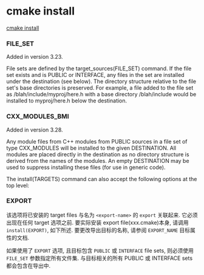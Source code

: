 # cmake install

[cmake install](https://cmake.org/cmake/help/latest/command/install.html)

### FILE_SET <set-name>

Added in version 3.23.

File sets are defined by the target_sources(FILE_SET) command. If the file set <set-name> exists and is PUBLIC or INTERFACE, any files in the set are installed under the destination (see below). The directory structure relative to the file set's base directories is preserved. For example, a file added to the file set as /blah/include/myproj/here.h with a base directory /blah/include would be installed to myproj/here.h below the destination.

### CXX_MODULES_BMI

Added in version 3.28.

Any module files from C++ modules from PUBLIC sources in a file set of type CXX_MODULES will be installed to the given DESTINATION. All modules are placed directly in the destination as no directory structure is derived from the names of the modules. An empty DESTINATION may be used to suppress installing these files (for use in generic code).

The install(TARGETS) command can also accept the following options at the top level:

### EXPORT

该选项将已安装的 target files 与名为 `<export-name>` 的 `export` 关联起来.
它必须出现在任何 target 选项之前.
要实际安装 export file(xxx.cmake)本身,
请调用 `install(EXPORT)`, 如下所述.
要更改导出目标的名称, 请参阅 `EXPORT_NAME` 目标属性的文档.

如果使用了 `EXPORT` 选项,
且目标包含 `PUBLIC` 或 `INTERFACE` file sets, 则必须使用 `FILE_SET` 参数指定所有文件集.
与目标相关的所有 PUBLIC 或 INTERFACE sets 都会包含在导出中.
